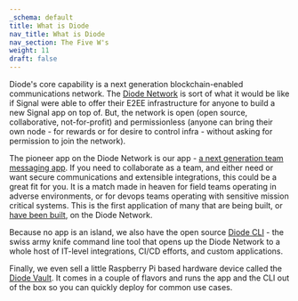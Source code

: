 ```yaml
---
_schema: default
title: What is Diode
nav_title: What is Diode
nav_section: The Five W's
weight: 11
draft: false
---
```

Diode's core capability is a next generation blockchain-enabled communications network.  The <a href="https://network.docs.diode.io" title="Diode Network" target="_blank" rel="noopener">Diode Network</a> is sort of what it would be like if Signal were able to offer their E2EE infrastructure for anyone to build a new Signal app on top of.  But, the network is open (open source, collaborative, not-for-profit) and permissionless (anyone can bring their own node - for rewards or for desire to control infra - without asking for permission to join the network).

The pioneer app on the Diode Network is our app - <a href="https://app.docs.diode.io" title="Diode App" target="_blank" rel="noopener">a next generation team messaging app</a>.  If you need to collaborate as a team, and either need or want secure communications and extensible integrations, this could be a great fit for you.  It is a match made in heaven for field teams operating in adverse environments, or for devops teams operating with sensitive mission critical systems.  This is the first application of many that are being built, or [have been built](https://network.docs.diode.io/docs/projects), on the Diode Network.

Because no app is an island, we also have the open source <a href="https://cli.docs.diode.io" title="Diode CLI" target="_blank" rel="noopener">Diode CLI</a> - the swiss army knife command line tool that opens up the Diode Network to a whole host of IT-level integrations, CI/CD efforts, and custom applications.

Finally, we even sell a little Raspberry Pi based hardware device called the <a href="https://vaults.docs.diode.io" title="Diode Vault" target="_blank" rel="noopener">Diode Vault</a>.  It comes in a couple of flavors and runs the app and the CLI out of the box so you can quickly deploy for common use cases.